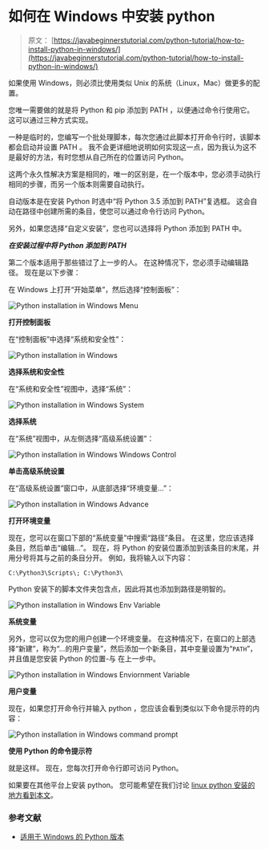 # 如何在 Windows 中安装 python

> 原文： [https://javabeginnerstutorial.com/python-tutorial/how-to-install-python-in-windows/](https://javabeginnerstutorial.com/python-tutorial/how-to-install-python-in-windows/)

如果使用 Windows，则必须比使用类似 Unix 的系统（Linux，Mac）做更多的配置。 

您唯一需要做的就是将 Python 和 pip 添加到 PATH ，以便通过命令行使用它。 这可以通过三种方式实现。

一种是临时的，您编写一个批处理脚本，每次您通过此脚本打开命令行时，该脚本都会启动并设置 PATH 。 我不会更详细地说明如何实现这一点，因为我认为这不是最好的方法，有时您想从自己所在的位置访问 Python。

这两个永久性解​​决方案是相同的，唯一的区别是，在一个版本中，您必须手动执行相同的步骤，而另一个版本则需要自动执行。

自动版本是在安装 Python 时选中“将 Python 3.5 添加到 PATH”复选框。 这会自动在路径中创建所需的条目，使您可以通过命令行访问 Python。

另外，如果您选择“自定义安装”，您也可以选择将 Python 添加到 PATH 中。

***在安装过程中将 Python 添加到 PATH*** 

第二个版本适用于那些错过了上一步的人。 在这种情况下，您必须手动编辑路径。 现在是以下步骤：

在 Windows 上打开“开始菜单”，然后选择“控制面板”：

![Python installation in Windows Menu](img/6eb53938b464af126cd9e8a2cd59ef75.png)  

**打开控制面板**  


在“控制面板”中选择“系统和安全性”：

![Python installation in Windows ](img/57c9fd42faf103e05aca711e2940d631.png)  

**选择系统和安全性**  


在“系统和安全性”视图中，选择“系统”：

![Python installation in Windows System](img/e12dd6a8d2568c709b89c181f9bd33e5.png)

**选择系统**  


在“系统”视图中，从左侧选择“高级系统设置”：

![Python installation in Windows Windows Control](img/1ff56c87377ab5272abb498cb4d07a80.png)

**单击高级系统设置**  


在“高级系统设置”窗口中，从底部选择“环境变量…”：

![Python installation in Windows Advance](img/1627ed2912329dc4e7ba3e002014a6d8.png)

**打开环境变量**  


现在，您可以在窗口下部的“系统变量”中搜索“路径”条目。 在这里，您应该选择条目，然后单击“编辑...”。 现在，将 Python 的安装位置添加到该条目的末尾，并用分号将其与之前的条目分开。 例如，我将输入以下内容：

`C:\Python3\Scripts\; C:\Python3\`

Python 安装下的脚本文件夹包含点，因此将其也添加到路径是明智的。  

![Python installation in Windows Env Variable](img/b1abb034a71eec9959811208e4d2d2f9.png)

**系统变量**  


另外，您可以仅为您的用户创建一个环境变量。 在这种情况下，在窗口的上部选择“新建”，称为“...的用户变量”，然后添加一个新条目，其中变量设置为“`PATH`”，并且值是您安装 Python 的位置-与 在上一步中。

![Python installation in Windows Enviornment Variable](img/55e336b334ed0c9ad43389a88e7c11f1.png)

**用户变量**  


现在，如果您打开命令行并输入 python ，您应该会看到类似以下命令提示符的内容：

![Python installation in Windows command prompt](img/709797e488bd747fde1d14f188239b36.png)

**使用 Python 的命令提示符**  


就是这样。 现在，您每次打开命令行即可访问 Python。

如果要在其他平台上安装 python。 您可能希望在我们讨论 [linux python 安装的地方看到本文](https://javabeginnerstutorial.com/python-tutorial/python-setup-for-windows-mac-linux/)。

### 参考文献

*   [适用于 Windows 的 Python 版本](https://www.python.org/downloads/windows/)
